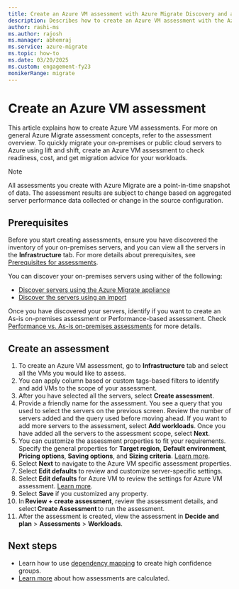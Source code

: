 ```yaml
---
title: Create an Azure VM assessment with Azure Migrate Discovery and assessment tool | Microsoft Docs
description: Describes how to create an Azure VM assessment with the Azure Migrate Discovery and assessment tool
author: rashi-ms
ms.author: rajosh
ms.manager: abhemraj
ms.service: azure-migrate
ms.topic: how-to
ms.date: 03/20/2025
ms.custom: engagement-fy23
monikerRange: migrate
---
```


# Create an Azure VM assessment

This article explains how to create Azure VM assessments. For more on general Azure Migrate assessment concepts, refer to the assessment overview. To quickly migrate your on-premises or public cloud servers to Azure using lift and shift, create an Azure VM assessment to check readiness, cost, and get migration advice for your workloads. 

> [!Note]
> All assessments you create with Azure Migrate are a point-in-time snapshot of data. The assessment results are subject to change based on aggregated server performance data collected or change in the source configuration.  

## Prerequisites 

Before you start creating assessments, ensure you have discovered the inventory of your on-premises servers, and you can view all the servers in the **Infrastructure** tab. For more details about prerequisites, see [Prerequisites for assessments](assessment-prerequisites.md). 

You can discover your on-premises servers using wither of the following: 

- [Discover servers using the Azure Migrate appliance](tutorial-discover-hyper-v.md)
- [Discover the servers using an import](tutorial-discover-import.md) 

Once you have discovered your servers, identify if you want to create an As-is on-premises assessment or Performance-based assessment. Check [Performance vs. As-is on-premises assessments](target-right-sizing.md) for more details.  

## Create an assessment 

1. To create an Azure VM assessment, go to **Infrastructure** tab and select all the VMs you would like to assess.
1. You can apply column based or custom tags-based filters to identify and add VMs to the scope of your assessment. 
1. After you have selected all the servers, select **Create assessment**.  
1. Provide a friendly name for the assessment. You see a query that you used to select the servers on the previous screen. Review the number of servers added and the query used before moving ahead. If you want to add more servers to the assessment, select **Add workloads**. Once you have added all the servers to the assessment scope, select **Next**. 
1. You can customize the assessment properties to fit your requirements. Specify the general properties for **Target region**, **Default environment**, **Pricing options**, **Saving options**, and **Sizing criteria**. [Learn more](assessment-report.md). 
1. Select **Next** to navigate to the Azure VM specific assessment properties.  
1. Select **Edit defaults** to review and customize server-specific settings.  
1. Select **Edit defaults** for Azure VM to review the settings for Azure VM assessment. [Learn more](assessment-properties.md).
1. Select **Save** if you customized any property.
1. In **Review + create assessment**, review the assessment details, and select **Create Assessment** to run the assessment. 
1. After the assessment is created, view the assessment in **Decide and plan** > **Assessments** > **Workloads**.  

## Next steps

- Learn how to use [dependency mapping](how-to-create-group-machine-dependencies.md) to create high confidence groups.
- [Learn more](concepts-assessment-calculation.md) about how assessments are calculated.
